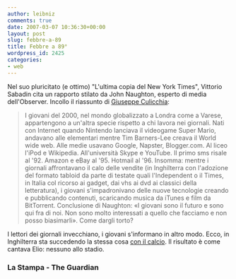 ```yaml
---
author: leibniz
comments: true
date: 2007-03-07 10:36:30+00:00
layout: post
slug: febbre-a-89
title: Febbre a 89°
wordpress_id: 2425
categories:
- web
---
```


Nel suo pluricitato (e ottimo) "L'ultima copia del New York Times", Vittorio Sabadin cita un rapporto stilato da John Naughton, esperto di media dell'Observer. Incollo il riassunto di [Giuseppe Culicchia](http://www.lastampa.it/_web/cmstp/tmplRubriche/editoriali/gEditoriali.asp?ID_blog=25&ID_articolo=2241&ID_sezione=&sezione=):


> I giovani del 2000, nel mondo globalizzato a Londra come a Varese, appartengono a un'altra specie rispetto a chi lavora nei giornali. Nati con Internet quando Nintendo lanciava il videogame Super Mario, andavano alle elementari mentre Tim Barners-Lee creava il World wide web. Alle medie usavano Google, Napster, Blogger.com. Al liceo l'iPod e Wikipedia. All'università  Skype e YouTube. Il primo sms risale al '92. Amazon e eBay al '95. Hotmail al '96. Insomma: mentre i giornali affrontavano il calo delle vendite (in Inghilterra con l'adozione del formato tabloid da parte di testate quali l'Independent o il Times, in Italia col ricorso ai gadget, dai vhs ai dvd ai classici della letteratura), i giovani s'impadronivano delle nuove tecnologie creando e pubblicando contenuti, scaricando musica da iTunes e film da BitTorrent. Conclusione di Naughton: «I giovani sono il futuro e sono qui fra di noi. Non sono molto interessati a quello che facciamo e non posso biasimarli». Come dargli torto?


I lettori dei giornali invecchiano, i giovani s'informano in altro modo. Ecco, in Inghilterra sta succedendo la stessa cosa [con il calcio](http://football.guardian.co.uk/News_Story/0,,2028161,00.html?gusrc=rss&feed=1). Il risultato è come cantava Elio: nessuno allo stadio.


### La Stampa - The Guardian
